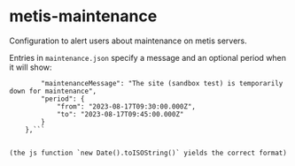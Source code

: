 # metis-maintenance
Configuration to alert users about maintenance on metis servers.

Entries in `maintenance.json` specify a message and an optional period when it will show:

```	"sandbox-ui-test": {
		"maintenanceMessage": "The site (sandbox test) is temporarily down for maintenance",
		"period": {
			"from": "2023-08-17T09:30:00.000Z",
			"to": "2023-08-17T09:45:00.000Z"
		}
	},```


(the js function `new Date().toISOString()` yields the correct format)
